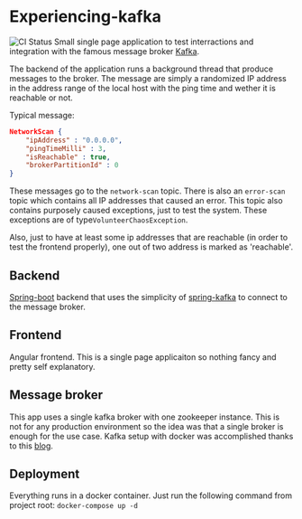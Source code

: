 # Experiencing-kafka
![CI Status](https://github.com/guidou44/experiencing-kafka/workflows/experiencing-kafka%20CI/badge.svg?branch=main)
Small single page application to test interractions and integration with the famous message broker
[Kafka](https://kafka.apache.org/).

The backend of the application runs a background thread that produce messages to the broker. The message are simply a randomized IP address in the address range of the local host with the ping time and wether it is reachable or not.

Typical message:
```json
NetworkScan {
    "ipAddress" : "0.0.0.0",
    "pingTimeMilli" : 3,
    "isReachable" : true,
    "brokerPartitionId" : 0
}
```
These messages go to the ``network-scan`` topic. There is also an ``error-scan`` topic which contains all IP addresses that caused an error. This topic also contains purposely caused exceptions, just to test the system. These exceptions are of type``VolunteerChaosException``.

Also, just to have at least some ip addresses that are reachable (in order to test the frontend properly), one out of two address is marked as 'reachable'.

## Backend
[Spring-boot](https://spring.io/projects/spring-boot) backend that uses the simplicity of
[spring-kafka](https://spring.io/projects/spring-kafka) to connect to the message broker.

## Frontend
Angular frontend. This is a single page applicaiton so nothing fancy and pretty self explanatory.

## Message broker
This app uses a single kafka broker with one zookeeper instance. This is not for any production environment so the idea was that a single broker is enough for the use case.
Kafka setup with docker was accomplished thanks to this [blog](https://medium.com/big-data-engineering/hello-kafka-world-the-complete-guide-to-kafka-with-docker-and-python-f788e2588cfc).

## Deployment
Everything runs in a docker container. Just run the following command from project root:
``docker-compose up -d``
